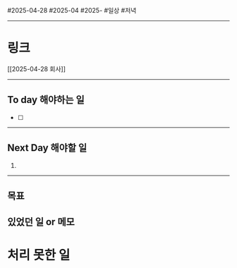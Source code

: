 #2025-04-28 #2025-04 #2025-
#일상 #저녁 

-------
# 링크
[[2025-04-28 회사]]

---
## To day 해야하는 일
- [ ] 

---
## Next Day 해야할 일
1. 

---

## 목표


## 있었던 일  or 메모


# 처리 못한 일